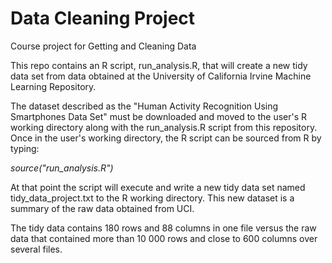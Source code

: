 Data Cleaning Project
=====================

Course project for Getting and Cleaning Data


This repo contains an R script, run_analysis.R, that will create a new tidy data set from data obtained at the University of California Irvine Machine Learning Repository.

The dataset described as the "Human Activity Recognition Using Smartphones Data Set" must be downloaded and moved to the user's R working directory along with the run_analysis.R script from this repository. Once in the user's working directory, the R script can be sourced from R by typing:

*source("run_analysis.R")*

At that point the script will execute and write a new tidy data set named tidy_data_project.txt to the R working directory. This new dataset is a summary of the raw data obtained from UCI.

The tidy data contains 180 rows and 88 columns in one file versus the raw data that contained more than 10 000 rows and close to 600 columns over several files.

